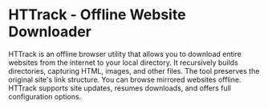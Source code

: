 # HTTrack - Offline Website Downloader

HTTrack is an offline browser utility that allows you to download entire websites from the internet to your local directory. It recursively builds directories, capturing HTML, images, and other files. The tool preserves the original site's link structure. You can browse mirrored websites offline. HTTrack supports site updates, resumes downloads, and offers full configuration options.
